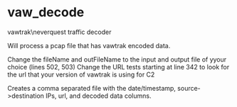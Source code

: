 vaw_decode
==========

vawtrak\neverquest traffic decoder

Will process a pcap file that has vawtrak encoded data.

Change the fileName and outFileName to the input and output file of yyour choice (lines 502, 503)
Change the URL tests starting at line 342 to look for the url that your version of vawtrak is using for C2

Creates a comma separated file with the date/timestamp, source->destination IPs, url, and decoded data columns.
